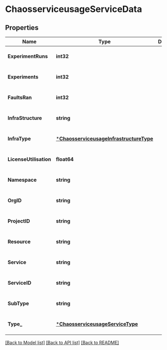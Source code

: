 # ChaosserviceusageServiceData

## Properties
Name | Type | Description | Notes
------------ | ------------- | ------------- | -------------
**ExperimentRuns** | **int32** |  | [optional] [default to null]
**Experiments** | **int32** |  | [optional] [default to null]
**FaultsRan** | **int32** |  | [optional] [default to null]
**InfraStructure** | **string** |  | [optional] [default to null]
**InfraType** | [***ChaosserviceusageInfrastructureType**](chaosserviceusage.InfrastructureType.md) |  | [optional] [default to null]
**LicenseUtilisation** | **float64** |  | [optional] [default to null]
**Namespace** | **string** |  | [optional] [default to null]
**OrgID** | **string** |  | [optional] [default to null]
**ProjectID** | **string** |  | [optional] [default to null]
**Resource** | **string** |  | [optional] [default to null]
**Service** | **string** |  | [optional] [default to null]
**ServiceID** | **string** |  | [optional] [default to null]
**SubType** | **string** |  | [optional] [default to null]
**Type_** | [***ChaosserviceusageServiceType**](chaosserviceusage.ServiceType.md) |  | [optional] [default to null]

[[Back to Model list]](../README.md#documentation-for-models) [[Back to API list]](../README.md#documentation-for-api-endpoints) [[Back to README]](../README.md)

